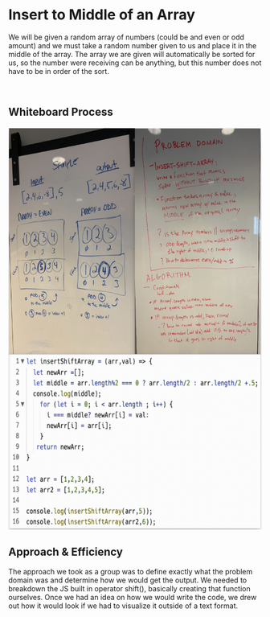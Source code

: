 # Insert to Middle of an Array
We will be given a random array of numbers (could be and even or odd amount) and we must take a random number given to us and place it in the middle of the array. The array we are given will automatically be sorted for us, so the number were receiving can be anything, but this number does not have to be in order of the sort.

<br>

## Whiteboard Process
<img src="whiteboard-02.png" alt="Whiteboard" height="800" width="800"/>

<br>

## Approach & Efficiency
The approach we took as a group was to define exactly what the problem domain was and determine how we would get the output. We needed to breakdown the JS built in operator shift(), basically creating that function ourselves. Once we had an idea on how we would write the code, we drew out how it would look if we had to visualize it outside of a text format.
